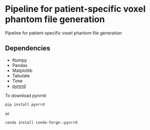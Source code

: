 # Pipeline for patient-specific voxel phantom file generation
Pipeline for patient-specific voxel phantom file generation




## Dependencies

- Numpy
- Pandas
- Matplotlib
- Tabulate
- Time
- [pynrrd](https://github.com/mhe/pynrrd)

To download pynrrd:

```
pip install pynrrd
```

or 

```
conda install conda-forge::pynrrd
```
